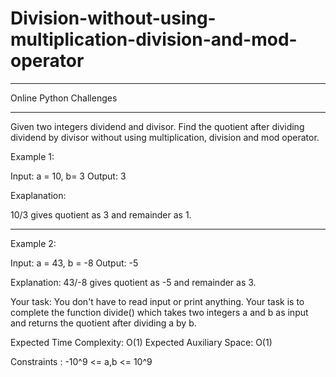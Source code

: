 # Division-without-using-multiplication-division-and-mod-operator
-----------------------------------------------------------------------

Online Python Challenges

----------------------------------------------------------------------

Given two integers dividend and divisor. Find the quotient after dividing dividend by divisor without using multiplication, division and mod operator.

Example 1:

Input:
a = 10, b= 3
Output: 3

Exaplanation:

10/3 gives quotient as 3 
and remainder as 1.

----------------------------------------------------------------------


Example 2:

Input:
a = 43, b = -8
Output: -5

Explanation:
43/-8 gives quotient as -5 and 
remainder as 3.


Your task:
You don't have to read input or print anything. Your task is to complete the function divide() which takes two integers a and b as input and returns the quotient after dividing a by b.
 
Expected Time Complexity: O(1)
Expected Auxiliary Space: O(1)
 
Constraints :
-10^9 <= a,b <= 10^9
